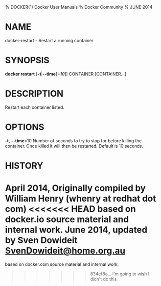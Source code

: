 % DOCKER(1) Docker User Manuals
% Docker Community
% JUNE 2014
# NAME
docker-restart - Restart a running container

# SYNOPSIS
**docker restart**
[**-t**|**--time**[=*10*]]
 CONTAINER [CONTAINER...]

# DESCRIPTION
Restart each container listed.

# OPTIONS
**-t**, **--time**=10
   Number of seconds to try to stop for before killing the container. Once killed it will then be restarted. Default is 10 seconds.

# HISTORY
April 2014, Originally compiled by William Henry (whenry at redhat dot com)
<<<<<<< HEAD
based on docker.io source material and internal work.
June 2014, updated by Sven Dowideit <SvenDowideit@home.org.au>
=======
based on docker.com source material and internal work.

>>>>>>> 834ef8a... I'm going to wish I didn't do this
